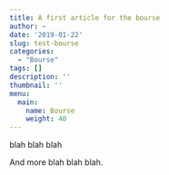 ```yaml
---
title: A first article for the bourse
author: ~
date: '2019-01-22'
slug: test-bourse
categories: 
  - "Bourse"
tags: []
description: ''
thumbnail: ''
menu: 
  main:
    name: Bourse
    weight: 40
---
```


blah blah blah

<!--more-->

And more blah blah blah.